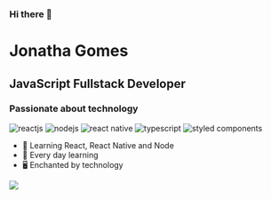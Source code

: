 ### Hi there 👋

# Jonatha Gomes

## JavaScript Fullstack Developer
### Passionate about technology

![reactjs](https://img.shields.io/badge/React-20232A?style=for-the-badge&logo=react&logoColor=61DAFB)
![nodejs](https://img.shields.io/badge/Node.js-43853D?style=for-the-badge&logo=node.js&logoColor=white)
![react native](https://img.shields.io/badge/React_Native-20232A?style=for-the-badge&logo=react&logoColor=61DAFB)
![typescript](https://img.shields.io/badge/TypeScript-007ACC?style=for-the-badge&logo=typescript&logoColor=white)
![styled components](https://img.shields.io/badge/styled--components-DB7093?style=for-the-badge&logo=styled-components&logoColor=white)

- :purple_heart: Learning React, React Native and Node
- :rocket: Every day learning
- :desktop_computer: Enchanted by technology

![](https://img.shields.io/badge/LinkedIn-0077B5?style=for-the-badge&logo=linkedin&logoColor=white)
